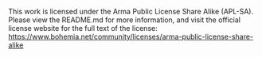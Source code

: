 This work is licensed under the Arma Public License Share Alike (APL-SA). Please view the README.md for more information, and visit the official license website for the full text of the license: https://www.bohemia.net/community/licenses/arma-public-license-share-alike
